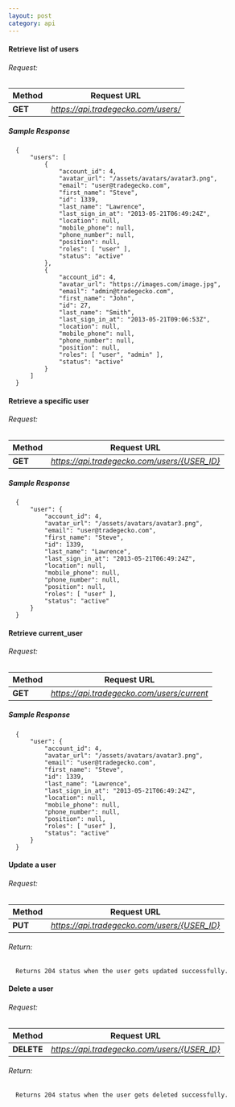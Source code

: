 ```yaml
---
layout: post
category: api
---
```


####   Retrieve list of users

######     Request:
Method     | Request URL   
-----------| ------------- 
**GET**    | *https://api.tradegecko.com/users/*

##### Sample Response

      {
          "users": [
              {
                  "account_id": 4,
                  "avatar_url": "/assets/avatars/avatar3.png",
                  "email": "user@tradegecko.com",
                  "first_name": "Steve",
                  "id": 1339,
                  "last_name": "Lawrence",
                  "last_sign_in_at": "2013-05-21T06:49:24Z",
                  "location": null,
                  "mobile_phone": null,
                  "phone_number": null,
                  "position": null,
                  "roles": [ "user" ],
                  "status": "active"
              },
              {
                  "account_id": 4,
                  "avatar_url": "https://images.com/image.jpg",
                  "email": "admin@tradegecko.com",
                  "first_name": "John",
                  "id": 27,
                  "last_name": "Smith",
                  "last_sign_in_at": "2013-05-21T09:06:53Z",
                  "location": null,
                  "mobile_phone": null,
                  "phone_number": null,
                  "position": null,
                  "roles": [ "user", "admin" ],
                  "status": "active"
              }
          ]
      }

####   Retrieve a specific user

######     Request:
Method     | Request URL   
-----------| ------------- 
**GET**    | *https://api.tradegecko.com/users/{USER_ID}*

##### Sample Response

      {
          "user": {
              "account_id": 4,
              "avatar_url": "/assets/avatars/avatar3.png",
              "email": "user@tradegecko.com",
              "first_name": "Steve",
              "id": 1339,
              "last_name": "Lawrence",
              "last_sign_in_at": "2013-05-21T06:49:24Z",
              "location": null,
              "mobile_phone": null,
              "phone_number": null,
              "position": null,
              "roles": [ "user" ],
              "status": "active"
          }
      }


####   Retrieve current_user

######     Request:
Method     | Request URL   
-----------| ------------- 
**GET**    | *https://api.tradegecko.com/users/current*

##### Sample Response

      {
          "user": {
              "account_id": 4,
              "avatar_url": "/assets/avatars/avatar3.png",
              "email": "user@tradegecko.com",
              "first_name": "Steve",
              "id": 1339,
              "last_name": "Lawrence",
              "last_sign_in_at": "2013-05-21T06:49:24Z",
              "location": null,
              "mobile_phone": null,
              "phone_number": null,
              "position": null,
              "roles": [ "user" ],
              "status": "active"
          }
      }

####   Update a user

######     Request:
Method     | Request URL   
-----------| ------------- 
**PUT**    | *https://api.tradegecko.com/users/{USER_ID}*

###### Return:
      Returns 204 status when the user gets updated successfully. 

####   Delete a user

######     Request:
Method     | Request URL   
-----------| ------------- 
**DELETE**    | *https://api.tradegecko.com/users/{USER_ID}*

###### Return:
      Returns 204 status when the user gets deleted successfully. 
